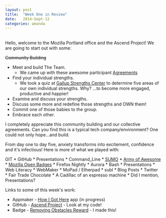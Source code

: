 ```yaml
---
layout: post
title:  "Week One in Review"
date:   2014-Sept-12
categories: amanda
---
```


<br>
Hello, welcome to the Mozilla Portland office and the Ascend Project!  We are going to start out with some:

~~Community Building~~

* Meet and build The Team.
	- We came up with these awesome participant [Agreements](http://ascendproject.org/class_agreements/)
* Find your individual strengths.
	- We took a quiz at [Gallup Strengths Center](https://www.gallupstrengthscenter.com/?utm_source=homepage&utm_medium=webad&utm_campaign=strengthsdashboard) to determine five areas of our own individual strengths.  Why?  ...to become more engaged, productive and happier! 
* Examine and discuss your strengths.
* Discuss some more and redefine those strengths and OWN them!
* Commit one of those babies to the group.
* Embrace each other.

I completely appreciate this community building and our collective agreements.  Can you find this is a typical tech company/environment?  One could not only hope...and build.

From day one to day five, anxiety transforms into excitement, confidence and it's infectious!  Here is more of what we played with:

 GIT * GitHub * Presentations * Command_Line * [SUMO](https://support.mozilla.org/en-US/ "link to Mozilla Support") * [Army of Awesome](https://support.mozilla.org/en-US/army-of-awesome/ "Link to Mozilla's Twitter support") * [Mozilla Open Badges](http://www.openbadges.org/) * Firefox Nightly * Aurora * Bash * Presentations * Web Literacy * WebMaker * MoPad / Etherpad * subl * Blog Posts * Twitter * Fair Trade Chocolate * A Cadillac of an espresso machine * Did I mention, Presentations? 

Links to some of this week's work:

* Appmaker - [How I Got Here](https://far-mine-545.webmak.es/install/) app (in progress)
* GitHub - [Ascend Project](https://github.com/whyqqqqq/ascendproject)  - Look at my code!
* Badge - [Removing Obstacles Reward](https://badges.mozilla.org/en-US/badges/claim/f4jvup) - I made this!
